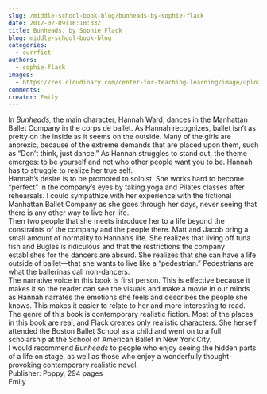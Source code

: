 ```yaml
---
slug: /middle-school-book-blog/bunheads-by-sophie-flack
date: 2012-02-09T16:10:33Z
title: Bunheads, by Sophie Flack
blog: middle-school-book-blog
categories:
  - currfict
authors:
  - sophie-flack
images:
  - https://res.cloudinary.com/center-for-teaching-learning/image/upload/v1659700512/flack.jpg.jpg
comments:
creator: Emily
---
```


 In <em>Bunheads,</em> the main character, Hannah Ward, dances in the Manhattan Ballet Company in the corps de ballet. As Hannah recognizes, ballet isn’t as pretty on the inside as it seems on the outside. Many of the girls are anorexic, because of the extreme demands that are placed upon them, such as “Don’t think, just dance.” As Hannah struggles to stand out, the theme emerges: to be yourself and not who other people want you to be. Hannah has to struggle to realize her true self.<br />Hannah’s desire is to be promoted to soloist. She works hard to become “perfect” in the company’s eyes by taking yoga and Pilates classes after rehearsals. I could sympathize with her experience with the fictional Manhattan Ballet Company as she goes through her days, never seeing that there is any other way to live her life.<br />Then two people that she meets introduce her to a life beyond the constraints of the company and the people there. Matt and Jacob bring a small amount of normality to Hannah’s life. She realizes that living off tuna fish and Bugles is ridiculous and that the restrictions the company establishes for the dancers are absurd. She realizes that she can have a life outside of ballet—that she wants to live like a “pedestrian.” Pedestrians are what the ballerinas call non-dancers.<br />The narrative voice in this book is first person. This is effective because it makes it so the reader can see the visuals and make a movie in our minds as Hannah narrates the emotions she feels and describes the people she knows. This makes it easier to relate to her and more interesting to read.<br />The genre of this book is contemporary realistic fiction. Most of the places in this book are real, and Flack creates only realistic characters. She herself attended the Boston Ballet School as a child and went on to a full scholarship at the School of American Ballet in New York City.<br />I would recommend <em>Bunheads </em>to people who enjoy seeing the hidden parts of a life on stage, as well as those who enjoy a wonderfully thought-provoking contemporary realistic novel.<br />Publisher: Poppy, 294 pages<br />Emily<br />
